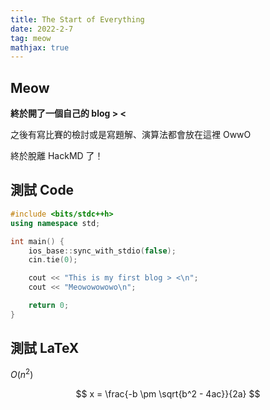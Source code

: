 ```yaml
---
title: The Start of Everything
date: 2022-2-7
tag: meow
mathjax: true
---
```


## Meow

**終於開了一個自己的 blog > <**

之後有寫比賽的檢討或是寫題解、演算法都會放在這裡 OwwO

終於脫離 HackMD 了！

## 測試 Code

```cpp
#include <bits/stdc++h>
using namespace std;

int main() {
    ios_base::sync_with_stdio(false);
    cin.tie(0);

    cout << "This is my first blog > <\n";
    cout << "Meowowowowo\n";

    return 0;
}
```

## 測試 LaTeX

$O(n^2)$

$$
x = \frac{-b \pm \sqrt{b^2 - 4ac}}{2a}
$$
